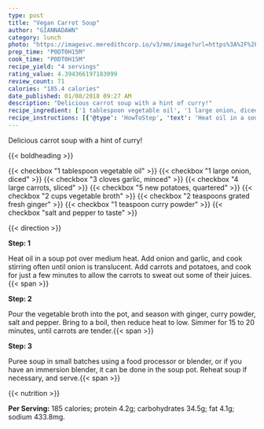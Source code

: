 ```yaml
---
type: post
title: "Vegan Carrot Soup"
author: "GIANNADAWN"
category: lunch
photo: "https://imagesvc.meredithcorp.io/v3/mm/image?url=https%3A%2F%2Fimages.media-allrecipes.com%2Fuserphotos%2F2095015.jpg"
prep_time: "P0DT0H15M"
cook_time: "P0DT0H15M"
recipe_yield: "4 servings"
rating_value: 4.394366197183099
review_count: 71
calories: "185.4 calories"
date_published: 01/08/2018 09:27 AM
description: "Delicious carrot soup with a hint of curry!"
recipe_ingredient: ['1 tablespoon vegetable oil', '1 large onion, diced', '3 cloves garlic, minced', '4 large carrots, sliced', '5 new potatoes, quartered', '2 cups vegetable broth', '2 teaspoons grated fresh ginger ', '1 teaspoon curry powder', 'salt and pepper to taste']
recipe_instructions: [{'@type': 'HowToStep', 'text': 'Heat oil in a soup pot over medium heat. Add onion and garlic, and cook stirring often until onion is translucent. Add carrots and potatoes, and cook for just a few minutes to allow the carrots to sweat out some of their juices.\n'}, {'@type': 'HowToStep', 'text': 'Pour the vegetable broth into the pot, and season with ginger, curry powder, salt and pepper. Bring to a boil, then reduce heat to low. Simmer for 15 to 20 minutes, until carrots are tender.\n'}, {'@type': 'HowToStep', 'text': 'Puree soup in small batches using a food processor or blender, or if you have an immersion blender, it can be done in the soup pot. Reheat soup if necessary, and serve.\n'}]
---
```


Delicious carrot soup with a hint of curry! 

{{< boldheading >}}

{{< checkbox "1 tablespoon vegetable oil" >}}
{{< checkbox "1 large onion, diced" >}}
{{< checkbox "3 cloves garlic, minced" >}}
{{< checkbox "4 large carrots, sliced" >}}
{{< checkbox "5  new potatoes, quartered" >}}
{{< checkbox "2 cups vegetable broth" >}}
{{< checkbox "2 teaspoons grated fresh ginger" >}}
{{< checkbox "1 teaspoon curry powder" >}}
{{< checkbox "salt and pepper to taste" >}}


{{< direction >}}

**Step: 1**

Heat oil in a soup pot over medium heat. Add onion and garlic, and cook stirring often until onion is translucent. Add carrots and potatoes, and cook for just a few minutes to allow the carrots to sweat out some of their juices.{{< span >}}

**Step: 2**

Pour the vegetable broth into the pot, and season with ginger, curry powder, salt and pepper. Bring to a boil, then reduce heat to low. Simmer for 15 to 20 minutes, until carrots are tender.{{< span >}}

**Step: 3**

Puree soup in small batches using a food processor or blender, or if you have an immersion blender, it can be done in the soup pot. Reheat soup if necessary, and serve.{{< span >}}

{{< nutrition >}}

**Per Serving:** 185 calories; protein 4.2g; carbohydrates 34.5g; fat 4.1g; sodium 433.8mg.